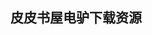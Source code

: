 ## 皮皮书屋电驴下载资源 

[Python and Tkinter Programming.pdf]: (ed2k://|file|Python%20and%20Tkinter%20Programming.pdf|9401300|f153aab87dbec92a8767cd3ba6dc2987|h=cdtzxvsuxroypvydg3vtp36mdh6ogwer|/)

[50 Model Rocket Projects for the Evil Genius.pdf]: (ed2k://|file|50%20Model%20Rocket%20Projects%20for%20the%20Evil%20Genius.pdf|22593599|1799de91f2be0591372f05e11fb32bcc|h=jxv2gct3iilhbwkqtoghgcnyrhhtgc33|/)

[Essential SharePoint® 2007.pdf]: (ed2k://|file|Essential%20SharePoint%C2%AE%202007.pdf|26543805|04a3605ecf2e2b67d841c9c6f94dd2db|h=wghf4k62nxcskpn2s74wc55dvej6gc4n|/)

[Pragmatic Unit Testing in C# with Nunit.pdf]: (ed2k://|file|Pragmatic%20Unit%20Testing%20in%20C%23%20with%20Nunit.pdf|2554902|daa7bc213ac4efef6c3aed7aad750c57|h=3mfmwg5iciq44lzdqeocux4qh5xbc3h6|/)

[Advanced Compiler Design and Implementation.djvu]: (ed2k://|file|Advanced%20Compiler%20Design%20and%20Implementation.djvu|6864565|732ff8c146c066482d1fee09b080e8cd|h=slw3n6winouyastet4o3a2ik2ezgiefh|/)

[Parallel Programming with Python.pdf]: (ed2k://|file|Parallel%20Programming%20with%20Python.pdf|2952932|4560d642f66bf7507c52df71b8ed39ca|h=lpdnw2epjmllwqsmltz4tnaro56hawix|/)

[操作系统设计与实现-第二版_中文.pdf]: (ed2k://|file|%E6%93%8D%E4%BD%9C%E7%B3%BB%E7%BB%9F%E8%AE%BE%E8%AE%A1%E4%B8%8E%E5%AE%9E%E7%8E%B0-%E7%AC%AC%E4%BA%8C%E7%89%88_%E4%B8%AD%E6%96%87.pdf|6213016|93d1a11dc2d38a4266fbabbfea88bfb7|h=qosou2ym5qdohdp255kz2c4avv2hw34q|/)

[Java For Dummies, 5th Edition.pdf]: (ed2k://|file|Java%20For%20Dummies%2C%205th%20Edition.pdf|4454480|e3744e98c720dc004601f549cc4de6f2|h=6lw6tt762cmxoclq6gb5bwb6btapsezy|/)

[Oracle8i PL_SQL 高级程序设计.zip]: (ed2k://|file|Oracle8i%20PL_SQL%20%E9%AB%98%E7%BA%A7%E7%A8%8B%E5%BA%8F%E8%AE%BE%E8%AE%A1.zip|10078703|5ce713973e8a11d5d64d7c79d5004fee|h=k6zbuprdcvasr2srwlsittw6jxhlyx57|/)

[Oracle BAM 11gR1 Handbook.pdf]: (ed2k://|file|Oracle%20BAM%2011gR1%20Handbook.pdf|4881415|207350300422f2f68fa4d33c18a1dcaf|h=zrq6sqczkhjlrf6xv4nlkatlpkhuj4b6|/)

[ActionScript for Flash MX_ The Definitive Guide, Second Edition.pdf]: (ed2k://|file|ActionScript%20for%20Flash%20MX_%20The%20Definitive%20Guide%2C%20Second%20Edition.pdf|10427047|c31f12985843a7cabcdeba9e5c4f9751|h=zgeby3qlipuler6ggb36r6bkl3zzjkoc|/)

[Drupal 7 Fields_CCK Beginner’s Guide.pdf]: (ed2k://|file|Drupal%207%20Fields_CCK%20Beginner%E2%80%99s%20Guide.pdf|12609276|3b68cccd1dcbc27fd70c06d647131274|h=oaz67eoml3mupn27u27smn6b2ba3xj52|/)

[码农 第13期.pdf]: (ed2k://|file|%E7%A0%81%E5%86%9C%20%E7%AC%AC13%E6%9C%9F.pdf|7009962|4f7f4810fccef28e25c1426dffe0c968|h=6agjjxr6bo6oly74z4edlpyxqizeff6r|/)

[WordPress 2.7 Cookbook.pdf]: (ed2k://|file|WordPress%202.7%20Cookbook.pdf|9714274|b8489098444f9cffa08de754b60f14a8|h=7aofxrr6el6ikuqson2zk7pe2x2ladsz|/)

[Puzzles for Programmers and Pros.chm]: (ed2k://|file|Puzzles%20for%20Programmers%20and%20Pros.chm|6084913|5fd370bd007ae7b096d8d6296efee79f|h=yl3d3mi4kknx2qeyn4gapcpnzwb5skin|/)

[Mathematics and Its History.pdf]: (ed2k://|file|Mathematics%20and%20Its%20History.pdf|6103730|0e06421c9f70dc1af61d351e40d97d0c|h=xox3rrdw5thmcdvezjoh57r6pqbpkigs|/)

[MySQL Cookbook  1st Edition.pdf]: (ed2k://|file|MySQL%20Cookbook%20%201st%20Edition.pdf|4925163|a326ff75e5f39128781dca1d5333550f|h=xdq2sa6xjc7xrhewlw3yvn5jb6a7tahl|/)

[码农 第9期.pdf]: (ed2k://|file|%E7%A0%81%E5%86%9C%20%E7%AC%AC9%E6%9C%9F.pdf|22183565|66cd0d7589d2dd674145628341bf61d9|h=eh2oj7xqupntsr2igwi6qio5vmgcin52|/)

[Expert Python Programming_ Best practices for designing, coding, and distributing your Python software.pdf]: (ed2k://|file|Expert%20Python%20Programming_%20Best%20practices%20for%20designing%2C%20coding%2C%20and%20distributing%20your%20Python%20software.pdf|10703248|bd367c1430abe3b6acb170ded86d7ddb|h=htlfwwhwtg4p7jtv3cxxzenz25pjg2ze|/)

[HTML, XHTML, and CSS Bible, 5th Edition.pdf]: (ed2k://|file|HTML%2C%20XHTML%2C%20and%20CSS%20Bible%2C%205th%20Edition.pdf|18471309|f1ec8d635ad9fe44643e0a92c1172091|h=s5anf2p44bjwhkj5jgyb4pdgaufrzxxo|/)

[Router Security Strategies_ Securing IP Network Traffic Planes.pdf]: (ed2k://|file|Router%20Security%20Strategies_%20Securing%20IP%20Network%20Traffic%20Planes.pdf|5335614|5c248c953b97c04c458e7597568c4798|h=jzakuiuwibodoie3lpsx4dnsf46i7gv5|/)

[Ubuntu Pocket Guide and Reference.pdf]: (ed2k://|file|Ubuntu%20Pocket%20Guide%20and%20Reference.pdf|2240700|031cd5809839274ca9076e27c550f874|h=egocbyb7obdyvgnlmd567ffwff3gj2ye|/)

[Oracle SQL必备参考.pdf]: (ed2k://|file|Oracle%20SQL%E5%BF%85%E5%A4%87%E5%8F%82%E8%80%83.pdf|5988691|338555c7563a20fff8c59abd9622b65f|h=zxdcdqya32bqij2oniqkbsswa6uuisa4|/)

[系统化思维导论.pdf]: (ed2k://|file|%E7%B3%BB%E7%BB%9F%E5%8C%96%E6%80%9D%E7%BB%B4%E5%AF%BC%E8%AE%BA.pdf|12893599|78a8faa1a01643ba6f0c8bd02a12b589|h=lcpb2rphq6zshqoxcbnlhj5jccwwwhhr|/)

[Learning the vi Editor, 6th Edition.pdf]: (ed2k://|file|Learning%20the%20vi%20Editor%2C%206th%20Edition.pdf|1990117|334d47d52461e204b49fb3753101fafc|h=2nhktazpkp2oskz6wvicz6sklddajcla|/)

[Oracle PL_SQL Recipes_ A Problem-Solution Approach.pdf]: (ed2k://|file|Oracle%20PL_SQL%20Recipes_%20A%20Problem-Solution%20Approach.pdf|5524152|8fdc615072354f5557296b0d7ebd4334|h=swdc2uhzbilrgyfwj45oddtkninspucm|/)

[Advanced Global Illumination 2ed.pdf]: (ed2k://|file|Advanced%20Global%20Illumination%202ed.pdf|3732189|3bd8a3ef48a2bfeb63dd255116c1b38c|h=ramdo5zrjfuffn74ej5fdyrbi5x3wr5p|/)

[iPhone4与iPod开发基础.pdf]: (ed2k://|file|iPhone4%E4%B8%8EiPod%E5%BC%80%E5%8F%91%E5%9F%BA%E7%A1%80.pdf|9260209|76d89bad1217ee370bde550b44633e8e|h=kyi6wss5b4yq7zvytglx2bxxxrxdhpyg|/)

[Network Troubleshooting Tools.pdf]: (ed2k://|file|Network%20Troubleshooting%20Tools.pdf|2774419|a4a705a9ff30e97e10e2c5a45254bbf6|h=fj4h6ty7mhgupu6bxqqgiozuvpb5vzda|/)

[Take Control of Working with Your iPad.pdf]: (ed2k://|file|Take%20Control%20of%20Working%20with%20Your%20iPad.pdf|3492000|6018882cf77bb7d6a1e9860c8d4906e9|h=ogdhbagl53f55ikpgd2mctlazphe3oog|/)

[Operating System Concepts with Java 8th.pdf]: (ed2k://|file|Operating%20System%20Concepts%20with%20Java%208th.pdf|11428763|dac84728cb044a32cd5c2ef4d63f6110|h=bh6xn4ma4pe54rydemdntzov67yzirej|/)

[Functional JavaScript.pdf]: (ed2k://|file|Functional%20JavaScript.pdf|9400777|6c6ce13a078c3aecdcced9a189f535dd|h=o3y3esykwt6bhuvi5bqz4dhmxg7mklgl|/)

[WPF in Action with Visual Studio 2008.pdf]: (ed2k://|file|WPF%20in%20Action%20with%20Visual%20Studio%202008.pdf|13302002|8e93172ad5e82370885fd58625a32531|h=cnuwptjevb6mtjooih2ondkdu6mr7tbb|/)

[安全之美 BeautifulSecurity.pdf]: (ed2k://|file|%E5%AE%89%E5%85%A8%E4%B9%8B%E7%BE%8E%20BeautifulSecurity.pdf|2983671|7ba57d34d9952c26e950e98e3d1dde7a|h=o7o3x2wr4bg3jaoesn2726keussxb6pc|/)

[Macworld Mac Gems Superguide.pdf]: (ed2k://|file|Macworld%20Mac%20Gems%20Superguide.pdf|12584282|b165e59e80e02d84018ad5bbeecd75b4|h=3n7m7ou7dy55quucbvhnfoets22n4fiw|/)

[Hacking BlackBerry_ ExtremeTech.pdf]: (ed2k://|file|Hacking%20BlackBerry_%20ExtremeTech.pdf|5103855|60a0c8ef04c309bb72e53767319ee300|h=gmus4x7vpgsj5qcrnujr2r4rch2bmevx|/)

[OpenGL ES 2.0 Programming Guide.pdf]: (ed2k://|file|OpenGL%20ES%202.0%20Programming%20Guide.pdf|4365096|da1d9c41cd6ba9258a5b9ccd0213d426|h=7hmmmv475plrd3eb5gab5nnnrql6ar3u|/)

[Microsoft Visual Studio 2008 Programming.chm]: (ed2k://|file|Microsoft%20Visual%20Studio%202008%20Programming.chm|11079639|6e56a8197e7117cfb513e8c60761f7f3|h=a7wocbd5evef3263y5tefnzbyjkmhyfy|/)

[Yii 1.1 Application Development Cookbook.pdf]: (ed2k://|file|Yii%201.1%20Application%20Development%20Cookbook.pdf|4420603|d2ea5ed70bc1522c1ffc049f6d0bc252|h=5wsp5qofejddqqlrcprxgkphrbtnkq7b|/)

[Computability and Logic (Fifth Edition).pdf]: (ed2k://|file|Computability%20and%20Logic%20%28Fifth%20Edition%29.pdf|2333123|47313d8f6fc6bd7970c7d84f15e2593f|h=5qhgsvr54vhtgpi3hcygyazt7e4joigi|/)

[JavaScript & jQuery_ The Missing Manual, 2nd Edition.pdf]: (ed2k://|file|JavaScript%20%26%20jQuery_%20The%20Missing%20Manual%2C%202nd%20Edition.pdf|17005368|cba6e86d8f1a00dfa45f3befd8dd7c5f|h=uzjyc2brk7cy5fc46tked4qossviz4d4|/)

[Adobe Illustrator CS3 Classroom in a Book.chm]: (ed2k://|file|Adobe%20Illustrator%20CS3%20Classroom%20in%20a%20Book.chm|40099378|ce671cb5b934adfd7fa1d09ba75f17df|h=dmutpzkmhilbg7nws3vpm46vnp4vzgnr|/)

[Adobe Captivate 4_ The Definitive Guide.pdf]: (ed2k://|file|Adobe%20Captivate%204_%20The%20Definitive%20Guide.pdf|15586414|6d6a4d8f8918e0f61b90f39d7d9c594a|h=gcnnsbhorukl56u7rg4y7e3krd26xzet|/)

[Programming Game AI by Example.chm]: (ed2k://|file|Programming%20Game%20AI%20by%20Example.chm|9115070|1ca17e39a2e7e8dcb8725146d98d6166|h=7l7c2vbjxsb7g7cj5rpnb2yhd2xgx2ts|/)

[深入浅出SQL(中文版).pdf]: (ed2k://|file|%E6%B7%B1%E5%85%A5%E6%B5%85%E5%87%BASQL%28%E4%B8%AD%E6%96%87%E7%89%88%29.pdf|43361188|71b11f48d882269c4ea4f2ff5a61e157|h=ihisptgnojnjrpdkuzdh4vmrvs6hhjba|/)

[Computer Vision_ Algorithms and Applications (September 3, 2010 draft).pdf]: (ed2k://|file|Computer%20Vision_%20Algorithms%20and%20Applications%20%28September%203%2C%202010%20draft%29.pdf|23210750|6117589026235c8fcad6243616be4876|h=zb4luyfrvv5a27bl4vrli26cxyxtwwu5|/)

[php_architect’s Guide to PHP Design Patterns.pdf]: (ed2k://|file|php_architect%E2%80%99s%20Guide%20to%20PHP%20Design%20Patterns.pdf|3347948|396e2f1995d6c6eb28f327f5bfda4428|h=2ov2houqczk3ejmm4vcjsoldxptf5qye|/)

[深入浅出ExtJS.pdf]: (ed2k://|file|%E6%B7%B1%E5%85%A5%E6%B5%85%E5%87%BAExtJS.pdf|46365726|c0606ff67a44445d2a0f153bf283d00f|h=izem2bjnxaqhvibupaojy5lkc4i4dwy2|/)

[Pro HTML5 Programming.pdf]: (ed2k://|file|Pro%20HTML5%20Programming.pdf|5228116|2a97d32b2de697786e8de98de05c6cd2|h=nybknvyil3w3av4kkr4amr4ltghjvelt|/)

[Data Communications and Networking.pdf]: (ed2k://|file|Data%20Communications%20and%20Networking.pdf|11366100|62cf17c5680c514a83766ebf66b2786c|h=vcfinoejq2oqfnqcynbi6glq5sggv4nk|/)

[IBM PowerVM Virtualization Introduction and Configuration.pdf]: (ed2k://|file|IBM%20PowerVM%20Virtualization%20Introduction%20and%20Configuration.pdf|6981798|f931c1c1317d348dd28a5fc31eac9679|h=jzgxm35huabvv7yku2mbqbsvh6jvy62r|/)

[Defensive Database Programming with SQL Server.pdf]: (ed2k://|file|Defensive%20Database%20Programming%20with%20SQL%20Server.pdf|3387287|c582557fcfedba9fc8d40d619de2289c|h=eqbovqpsbezj7nblrwusxkts2n24nopf|/)

[PhoneGap 2.x Mobile Application Development Hotshot.pdf]: (ed2k://|file|PhoneGap%202.x%20Mobile%20Application%20Development%20Hotshot.pdf|7329554|f6e231ec719bfa678e931c73152b5f16|h=xhmzp2rogopaukft5tkaw2khi22decqq|/)

[Holub on Patterns.pdf]: (ed2k://|file|Holub%20on%20Patterns.pdf|4872038|8478e6eb4f0b6a5b49b8f00d18ba50b3|h=mfqzkmj3hiaxh7icf4k6mfxkkfaxhmzd|/)

[C++ Templates_ The Complete Guide.pdf]: (ed2k://|file|C%2B%2B%20Templates_%20The%20Complete%20Guide.pdf|2850310|07c4f69cbebb4affd16c704c7db9a91d|h=hti4pcbmjyihajatqx5jq63t47ufz7mp|/)

[Hacking_ The Next Generation.pdf]: (ed2k://|file|Hacking_%20The%20Next%20Generation.pdf|7211715|4089af8500254422581615f0e05dfb21|h=mjzlgzuccmmupafxilstyatyidpf7zq4|/)

[The Modern Web_ Multi-Device Web Development with HTML5, CSS3, and JavaScript.pdf]: (ed2k://|file|The%20Modern%20Web_%20Multi-Device%20Web%20Development%20with%20HTML5%2C%20CSS3%2C%20and%20JavaScript.pdf|8626997|333293863a685d045625e78bf9840349|h=dhdeq6w74xb7vt3kcwdhfjqlmhpm6rff|/)

[Optimization Based Data Mining_ Theory and Applications.pdf]: (ed2k://|file|Optimization%20Based%20Data%20Mining_%20Theory%20and%20Applications.pdf|3725863|cc260ee9d531f83722aab85487506148|h=3y7342t7inxxrt4yreinewdgligo4hch|/)

[Linux in a Nutshell, 5th Edition.chm]: (ed2k://|file|Linux%20in%20a%20Nutshell%2C%205th%20Edition.chm|1428677|fb92e55fdd291cffb3f253c56022e281|h=qrmkndfpu7iqn2rtyp2l7q2w3dtmbxhj|/)

[Object-Oriented JavaScript, Second Edition.pdf]: (ed2k://|file|Object-Oriented%20JavaScript%2C%20Second%20Edition.pdf|2249535|76c172e26f7275b1da6f788047494637|h=ojw7y55u42uahsef73gw7uo6sb2gy2ki|/)

[Managing Projects with GNU make, 3rd Edition.chm]: (ed2k://|file|Managing%20Projects%20with%20GNU%20make%2C%203rd%20Edition.chm|578877|0d1152641807fa7309700a82fff4fc49|h=txnupxlrq7iermnkm46s2xewk4slmpg4|/)

[Ext JS 4 Web Application Development Cookbook.pdf]: (ed2k://|file|Ext%20JS%204%20Web%20Application%20Development%20Cookbook.pdf|3849934|6ae2686b8c15c3b72db26b957cbbfca0|h=xk36h3wzm25wosmcwstbkkqcxabrndcc|/)

[Guide to Digital Home Technology Integration.pdf]: (ed2k://|file|Guide%20to%20Digital%20Home%20Technology%20Integration.pdf|10631639|b6709cfb368c95d66b5c184d9658bab9|h=txgmfztlgtjeqdkggazsg4nfogmq442w|/)

[Running Small Motors with PIC Microcontrollers.pdf]: (ed2k://|file|Running%20Small%20Motors%20with%20PIC%20Microcontrollers.pdf|4711840|5925a2fe3c0c529b548b7d9671422057|h=tpc4qqvblflxxot36wzslq7os7j3kx4c|/)

[Mastering VMware vSphere 4.pdf]: (ed2k://|file|Mastering%20VMware%20vSphere%204.pdf|16521468|800f24e71985ecd63e6a5149e2e0d96f|h=w7kv52qbtuojvcpida2eax5ulzsgk36v|/)

[Programming in Scheme (Djvu格式OCR版请自改扩展名).pdf]: (ed2k://|file|Programming%20in%20Scheme%20%28Djvu%E6%A0%BC%E5%BC%8FOCR%E7%89%88%E8%AF%B7%E8%87%AA%E6%94%B9%E6%89%A9%E5%B1%95%E5%90%8D%29.pdf|8081817|331282c8b11d2f894a766bcf157e59bc|h=v2lzmivtq6njo2z3p3wysmh6fjinuxnr|/)

[PhoneGap_ Beginner’s Guide.pdf]: (ed2k://|file|PhoneGap_%20Beginner%E2%80%99s%20Guide.pdf|11506722|74bca4ac3112e6aa9f132a100176bd99|h=maur2kz7ksbps6q2gryeup5u3l4wllbh|/)

[IPv6 Essentials, 3rd Edition (MOBI).pdf]: (ed2k://|file|IPv6%20Essentials%2C%203rd%20Edition%20%28MOBI%29.pdf|26758896|f0ffae8a7ac37f5f570ea0a2473fc911|h=t2bhrym3lf44mbaalncc5qxymhe4fpev|/)

[The Technology of Video and Audio Streaming, Second Edition.pdf]: (ed2k://|file|The%20Technology%20of%20Video%20and%20Audio%20Streaming%2C%20Second%20Edition.pdf|6084537|3b7eb3b2931b4161e1617d190f93fcc8|h=waedekstxd5nla3zorhgikvjsi34gkyd|/)

[Probability Theory_ The Logic of Science.pdf]: (ed2k://|file|Probability%20Theory_%20The%20Logic%20of%20Science.pdf|8223871|810cac941e2db856a36e72cc2b8a30fd|h=q4re2mez65o266vdchm2by77k3nsovp2|/)

[Managing Software Requirements.chm]: (ed2k://|file|Managing%20Software%20Requirements.chm|3246615|9aa670dfadb1503f69ab8e3e6b6a873b|h=etryzruoka6r7nnjgkcldaeejqx3vbf2|/)

[Cisco IOS XR Fundamentals.pdf]: (ed2k://|file|Cisco%20IOS%20XR%20Fundamentals.pdf|3587766|a3911b0080f09daade746a4dd653111d|h=j7eoex3tv4zcih2trwounvuxpnd3foc2|/)

[EXTJS开发实践.pdf]: (ed2k://|file|EXTJS%E5%BC%80%E5%8F%91%E5%AE%9E%E8%B7%B5.pdf|8055612|f72bd95d27e2b080def7ec152884d3e1|h=eu3trxb5zqxlpteswr3ryjofeddn3kci|/)

[Microsoft SQL Server 7数据仓库技术指南(附光盘).zip]: (ed2k://|file|Microsoft%20SQL%20Server%207%E6%95%B0%E6%8D%AE%E4%BB%93%E5%BA%93%E6%8A%80%E6%9C%AF%E6%8C%87%E5%8D%97%28%E9%99%84%E5%85%89%E7%9B%98%29.zip|17641064|3e791d0707bc98964e36f312e366000d|h=be7o6ndjsptmbkaolkvo7e524k6l7bdy|/)

[编程匠艺(ZIP卷2).pdf]: (ed2k://|file|%E7%BC%96%E7%A8%8B%E5%8C%A0%E8%89%BA%28ZIP%E5%8D%B72%29.pdf|34312396|25c83ade35915f8b91119f878fcfa91f|h=3j4oysw3ozuiddce5ubthpfbjm4iyotk|/)

[Practical ASP.NET Web API.pdf]: (ed2k://|file|Practical%20ASP.NET%20Web%20API.pdf|4098763|12937a50d06652d338065d3659afb528|h=c7352ymqk7zrzujlovzjrjeretm63kmm|/)

[A PhD Is Not Enough!_ A Guide to Survival in Science 2nd Edition.pdf]: (ed2k://|file|A%20PhD%20Is%20Not%20Enough%21_%20A%20Guide%20to%20Survival%20in%20Science%202nd%20Edition.pdf|800353|2665de041c01a62264d1e652ed6ed1b3|h=7yi7cnlp7v6vfanu4w4rahy355r3tuaq|/)

[Writing Secure Code, 2nd edition.chm]: (ed2k://|file|Writing%20Secure%20Code%2C%202nd%20edition.chm|2329111|3ff24d77e7f629ddb6ff0dfa92d872f8|h=c4mt36wwjrkkncbcyg6fypgmodvq7sg3|/)

[Learning Raphael JS Vector Graphics.pdf]: (ed2k://|file|Learning%20Raphael%20JS%20Vector%20Graphics.pdf|5969491|ec89289caf18aa207c3643f010abb8f8|h=jgrzqlisoyreuponle5li6m6xt5m56zu|/)

[写给大家看的色彩书①.pdf]: (ed2k://|file|%E5%86%99%E7%BB%99%E5%A4%A7%E5%AE%B6%E7%9C%8B%E7%9A%84%E8%89%B2%E5%BD%A9%E4%B9%A6%E2%91%A0.pdf|46415792|8b362999032364103762a1aa96fe70cf|h=gqavimjrcc4fakvuhrqjsrr7ldshodpv|/)

